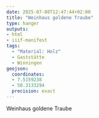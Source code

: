 ```yaml
---
date: 2025-07-08T12:47:44+02:00
title: "Weinhaus goldene Traube"
type: hanger
outputs:
- html
- iiif-manifest
tags:
  - "Material: Holz"
  - Gaststätte
  - Winningen
geojson:
  coordinates:
  - 7.5159238
  - 50.3133294
  precision: exact
---
```

Weinhaus goldene Traube
